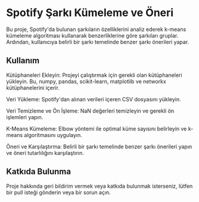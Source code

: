 # Spotify Şarkı Kümeleme ve Öneri
Bu proje, Spotify'da bulunan şarkıların özelliklerini analiz ederek k-means kümeleme algoritması kullanarak benzerliklerine göre şarkıları gruplar. Ardından, kullanıcıya belirli bir şarkı temelinde benzer şarkı önerileri yapar.

## Kullanım
Kütüphaneleri Ekleyin: Projeyi çalıştırmak için gerekli olan kütüphaneleri yükleyin. Bu, numpy, pandas, scikit-learn, matplotlib ve networkx kütüphanelerini içerir.

Veri Yükleme: Spotify'dan alınan verileri içeren CSV dosyasını yükleyin.

Veri Temizleme ve Ön İşleme: NaN değerleri temizleyin ve gerekli ön işlemleri yapın.

K-Means Kümeleme: Elbow yöntemi ile optimal küme sayısını belirleyin ve k-means algoritmasını uygulayın.

Öneri ve Karşılaştırma: Belirli bir şarkı temelinde benzer şarkı önerileri yapın ve öneri tutarlılığını karşılaştırın.


## Katkıda Bulunma
Proje hakkında geri bildirim vermek veya katkıda bulunmak isterseniz, lütfen bir pull isteği gönderin veya bir sorun açın.
